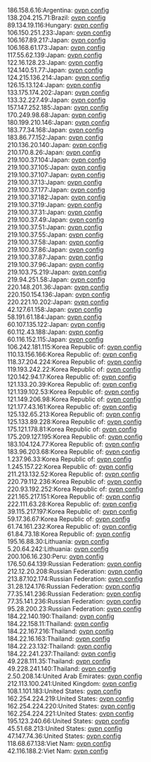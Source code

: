 186.158.6.16:Argentina: [ovpn config](vpn/186_158_6_16.ovpn)  
138.204.215.71:Brazil: [ovpn config](vpn/138_204_215_71.ovpn)  
89.134.19.116:Hungary: [ovpn config](vpn/89_134_19_116.ovpn)  
106.150.251.233:Japan: [ovpn config](vpn/106_150_251_233.ovpn)  
106.167.89.217:Japan: [ovpn config](vpn/106_167_89_217.ovpn)  
106.168.61.173:Japan: [ovpn config](vpn/106_168_61_173.ovpn)  
117.55.62.139:Japan: [ovpn config](vpn/117_55_62_139.ovpn)  
122.16.128.23:Japan: [ovpn config](vpn/122_16_128_23.ovpn)  
124.140.51.77:Japan: [ovpn config](vpn/124_140_51_77.ovpn)  
124.215.136.214:Japan: [ovpn config](vpn/124_215_136_214.ovpn)  
126.15.13.124:Japan: [ovpn config](vpn/126_15_13_124.ovpn)  
133.175.174.202:Japan: [ovpn config](vpn/133_175_174_202.ovpn)  
133.32.227.49:Japan: [ovpn config](vpn/133_32_227_49.ovpn)  
157.147.252.185:Japan: [ovpn config](vpn/157_147_252_185.ovpn)  
170.249.98.68:Japan: [ovpn config](vpn/170_249_98_68.ovpn)  
180.199.210.146:Japan: [ovpn config](vpn/180_199_210_146.ovpn)  
183.77.34.168:Japan: [ovpn config](vpn/183_77_34_168.ovpn)  
183.86.77.152:Japan: [ovpn config](vpn/183_86_77_152.ovpn)  
210.136.20.140:Japan: [ovpn config](vpn/210_136_20_140.ovpn)  
210.170.8.26:Japan: [ovpn config](vpn/210_170_8_26.ovpn)  
219.100.37.104:Japan: [ovpn config](vpn/219_100_37_104.ovpn)  
219.100.37.105:Japan: [ovpn config](vpn/219_100_37_105.ovpn)  
219.100.37.107:Japan: [ovpn config](vpn/219_100_37_107.ovpn)  
219.100.37.13:Japan: [ovpn config](vpn/219_100_37_13.ovpn)  
219.100.37.177:Japan: [ovpn config](vpn/219_100_37_177.ovpn)  
219.100.37.182:Japan: [ovpn config](vpn/219_100_37_182.ovpn)  
219.100.37.19:Japan: [ovpn config](vpn/219_100_37_19.ovpn)  
219.100.37.31:Japan: [ovpn config](vpn/219_100_37_31.ovpn)  
219.100.37.49:Japan: [ovpn config](vpn/219_100_37_49.ovpn)  
219.100.37.51:Japan: [ovpn config](vpn/219_100_37_51.ovpn)  
219.100.37.55:Japan: [ovpn config](vpn/219_100_37_55.ovpn)  
219.100.37.58:Japan: [ovpn config](vpn/219_100_37_58.ovpn)  
219.100.37.86:Japan: [ovpn config](vpn/219_100_37_86.ovpn)  
219.100.37.87:Japan: [ovpn config](vpn/219_100_37_87.ovpn)  
219.100.37.96:Japan: [ovpn config](vpn/219_100_37_96.ovpn)  
219.103.75.219:Japan: [ovpn config](vpn/219_103_75_219.ovpn)  
219.94.251.58:Japan: [ovpn config](vpn/219_94_251_58.ovpn)  
220.148.201.36:Japan: [ovpn config](vpn/220_148_201_36.ovpn)  
220.150.154.136:Japan: [ovpn config](vpn/220_150_154_136.ovpn)  
220.221.10.202:Japan: [ovpn config](vpn/220_221_10_202.ovpn)  
42.127.61.158:Japan: [ovpn config](vpn/42_127_61_158.ovpn)  
58.191.61.184:Japan: [ovpn config](vpn/58_191_61_184.ovpn)  
60.107.135.122:Japan: [ovpn config](vpn/60_107_135_122.ovpn)  
60.112.43.188:Japan: [ovpn config](vpn/60_112_43_188.ovpn)  
60.116.152.115:Japan: [ovpn config](vpn/60_116_152_115.ovpn)  
106.242.181.115:Korea Republic of: [ovpn config](vpn/106_242_181_115.ovpn)  
110.13.156.166:Korea Republic of: [ovpn config](vpn/110_13_156_166.ovpn)  
118.37.204.224:Korea Republic of: [ovpn config](vpn/118_37_204_224.ovpn)  
119.193.242.22:Korea Republic of: [ovpn config](vpn/119_193_242_22.ovpn)  
120.142.94.17:Korea Republic of: [ovpn config](vpn/120_142_94_17.ovpn)  
121.133.20.39:Korea Republic of: [ovpn config](vpn/121_133_20_39.ovpn)  
121.139.102.53:Korea Republic of: [ovpn config](vpn/121_139_102_53.ovpn)  
121.149.206.98:Korea Republic of: [ovpn config](vpn/121_149_206_98.ovpn)  
121.177.43.161:Korea Republic of: [ovpn config](vpn/121_177_43_161.ovpn)  
125.132.65.213:Korea Republic of: [ovpn config](vpn/125_132_65_213.ovpn)  
125.133.89.228:Korea Republic of: [ovpn config](vpn/125_133_89_228.ovpn)  
175.121.178.81:Korea Republic of: [ovpn config](vpn/175_121_178_81.ovpn)  
175.209.127.195:Korea Republic of: [ovpn config](vpn/175_209_127_195.ovpn)  
183.104.124.77:Korea Republic of: [ovpn config](vpn/183_104_124_77.ovpn)  
183.96.203.68:Korea Republic of: [ovpn config](vpn/183_96_203_68.ovpn)  
1.237.96.33:Korea Republic of: [ovpn config](vpn/1_237_96_33.ovpn)  
1.245.157.22:Korea Republic of: [ovpn config](vpn/1_245_157_22.ovpn)  
211.213.132.52:Korea Republic of: [ovpn config](vpn/211_213_132_52.ovpn)  
220.79.112.236:Korea Republic of: [ovpn config](vpn/220_79_112_236.ovpn)  
220.93.192.252:Korea Republic of: [ovpn config](vpn/220_93_192_252.ovpn)  
221.165.217.151:Korea Republic of: [ovpn config](vpn/221_165_217_151.ovpn)  
222.111.63.28:Korea Republic of: [ovpn config](vpn/222_111_63_28.ovpn)  
39.115.217.197:Korea Republic of: [ovpn config](vpn/39_115_217_197.ovpn)  
59.17.36.67:Korea Republic of: [ovpn config](vpn/59_17_36_67.ovpn)  
61.74.161.232:Korea Republic of: [ovpn config](vpn/61_74_161_232.ovpn)  
61.84.73.18:Korea Republic of: [ovpn config](vpn/61_84_73_18.ovpn)  
195.16.88.30:Lithuania: [ovpn config](vpn/195_16_88_30.ovpn)  
5.20.64.242:Lithuania: [ovpn config](vpn/5_20_64_242.ovpn)  
200.106.16.230:Peru: [ovpn config](vpn/200_106_16_230.ovpn)  
176.50.64.139:Russian Federation: [ovpn config](vpn/176_50_64_139.ovpn)  
212.12.20.208:Russian Federation: [ovpn config](vpn/212_12_20_208.ovpn)  
213.87.102.174:Russian Federation: [ovpn config](vpn/213_87_102_174.ovpn)  
31.28.124.176:Russian Federation: [ovpn config](vpn/31_28_124_176.ovpn)  
77.35.141.236:Russian Federation: [ovpn config](vpn/77_35_141_236.ovpn)  
77.35.141.236:Russian Federation: [ovpn config](vpn/77_35_141_236.ovpn)  
95.28.200.23:Russian Federation: [ovpn config](vpn/95_28_200_23.ovpn)  
184.22.140.190:Thailand: [ovpn config](vpn/184_22_140_190.ovpn)  
184.22.158.11:Thailand: [ovpn config](vpn/184_22_158_11.ovpn)  
184.22.167.216:Thailand: [ovpn config](vpn/184_22_167_216.ovpn)  
184.22.16.163:Thailand: [ovpn config](vpn/184_22_16_163.ovpn)  
184.22.23.132:Thailand: [ovpn config](vpn/184_22_23_132.ovpn)  
184.22.241.237:Thailand: [ovpn config](vpn/184_22_241_237.ovpn)  
49.228.111.35:Thailand: [ovpn config](vpn/49_228_111_35.ovpn)  
49.228.241.140:Thailand: [ovpn config](vpn/49_228_241_140.ovpn)  
2.50.208.14:United Arab Emirates: [ovpn config](vpn/2_50_208_14.ovpn)  
212.113.100.241:United Kingdom: [ovpn config](vpn/212_113_100_241.ovpn)  
108.1.101.183:United States: [ovpn config](vpn/108_1_101_183.ovpn)  
162.254.224.219:United States: [ovpn config](vpn/162_254_224_219.ovpn)  
162.254.224.220:United States: [ovpn config](vpn/162_254_224_220.ovpn)  
162.254.224.221:United States: [ovpn config](vpn/162_254_224_221.ovpn)  
195.123.240.66:United States: [ovpn config](vpn/195_123_240_66.ovpn)  
45.51.68.213:United States: [ovpn config](vpn/45_51_68_213.ovpn)  
47.147.74.36:United States: [ovpn config](vpn/47_147_74_36.ovpn)  
118.68.67.138:Viet Nam: [ovpn config](vpn/118_68_67_138.ovpn)  
42.116.188.2:Viet Nam: [ovpn config](vpn/42_116_188_2.ovpn)  
